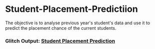 # Student-Placement-Predictiion
The objective is to analyse previous year's student's data and use it to predict the placement chance of the current students.
### Glitch Output: [Student Placement Prediction](https://placement-prediction.glitch.me/)
